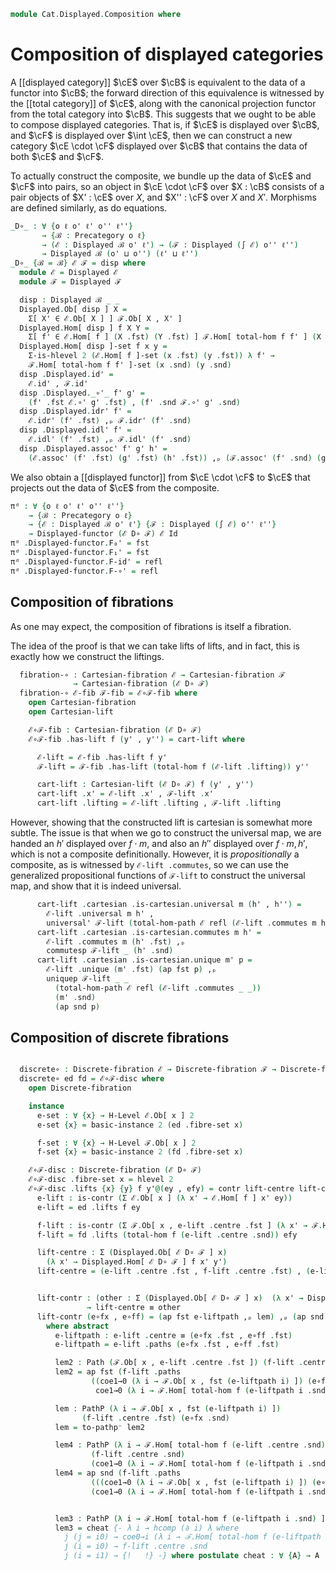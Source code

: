 <!--
```agda
open import Cat.Displayed.Cartesian
open import Cat.Displayed.Cartesian.Discrete
open import Cat.Displayed.Functor
open import Cat.Displayed.Total
open import Cat.Displayed.Base
open import Cat.Prelude

import Cat.Displayed.Reasoning as DR
```
-->

```agda
module Cat.Displayed.Composition where
```

# Composition of displayed categories

A [[displayed category]] $\cE$ over $\cB$ is equivalent to the data
of a functor into $\cB$; the forward direction of this equivalence is
witnessed by the [[total category]] of $\cE$, along with the canonical
projection functor from the total category into $\cB$. This suggests
that we ought to be able to compose displayed categories. That is,
if $\cE$ is displayed over $\cB$, and $\cF$ is displayed over
$\int \cE$, then we can construct a new category $\cE \cdot \cF$
displayed over $\cB$ that contains the data of both $\cE$ and
$\cF$.

To actually construct the composite, we bundle up the data of
$\cE$ and $\cF$ into pairs, so an object in $\cE \cdot \cF$
over $X : \cB$ consists of a pair objects of $X' : \cE$ over $X$,
and $X'' : \cF$ over $X$ and $X'$. Morphisms are defined similarly,
as do equations.

```agda
_D∘_ : ∀ {o ℓ o' ℓ' o'' ℓ''}
       → {ℬ : Precategory o ℓ}
       → (ℰ : Displayed ℬ o' ℓ') → (ℱ : Displayed (∫ ℰ) o'' ℓ'')
       → Displayed ℬ (o' ⊔ o'') (ℓ' ⊔ ℓ'')
_D∘_ {ℬ = ℬ} ℰ ℱ = disp where
  module ℰ = Displayed ℰ
  module ℱ = Displayed ℱ

  disp : Displayed ℬ _ _
  Displayed.Ob[ disp ] X =
    Σ[ X' ∈ ℰ.Ob[ X ] ] ℱ.Ob[ X , X' ]
  Displayed.Hom[ disp ] f X Y =
    Σ[ f' ∈ ℰ.Hom[ f ] (X .fst) (Y .fst) ] ℱ.Hom[ total-hom f f' ] (X .snd) (Y .snd)
  Displayed.Hom[ disp ]-set f x y =
    Σ-is-hlevel 2 (ℰ.Hom[ f ]-set (x .fst) (y .fst)) λ f' →
    ℱ.Hom[ total-hom f f' ]-set (x .snd) (y .snd)
  disp .Displayed.id' =
    ℰ.id' , ℱ.id'
  disp .Displayed._∘'_ f' g' =
    (f' .fst ℰ.∘' g' .fst) , (f' .snd ℱ.∘' g' .snd)
  disp .Displayed.idr' f' =
    ℰ.idr' (f' .fst) ,ₚ ℱ.idr' (f' .snd)
  disp .Displayed.idl' f' =
    ℰ.idl' (f' .fst) ,ₚ ℱ.idl' (f' .snd)
  disp .Displayed.assoc' f' g' h' =
    (ℰ.assoc' (f' .fst) (g' .fst) (h' .fst)) ,ₚ (ℱ.assoc' (f' .snd) (g' .snd) (h' .snd))
```

We also obtain a [[displayed functor]] from $\cE \cdot \cF$ to $\cE$
that projects out the data of $\cE$ from the composite.

```agda
πᵈ : ∀ {o ℓ o' ℓ' o'' ℓ''}
    → {ℬ : Precategory o ℓ}
    → {ℰ : Displayed ℬ o' ℓ'} {ℱ : Displayed (∫ ℰ) o'' ℓ''}
    → Displayed-functor (ℰ D∘ ℱ) ℰ Id
πᵈ .Displayed-functor.F₀' = fst
πᵈ .Displayed-functor.F₁' = fst
πᵈ .Displayed-functor.F-id' = refl
πᵈ .Displayed-functor.F-∘' = refl
```

## Composition of fibrations

As one may expect, the composition of fibrations is itself a fibration.


<!--
```agda
module _
  {o ℓ o' ℓ' o'' ℓ''}
  {ℬ : Precategory o ℓ}
  {ℰ : Displayed ℬ o' ℓ'} {ℱ : Displayed (∫ ℰ) o'' ℓ''}
  where

  private
    open Precategory ℬ
    module ℰ = Displayed ℰ
    module ℱ = Displayed ℱ
    module ℱR = DR ℱ
```
-->

The idea of the proof is that we can take lifts of lifts, and in fact,
this is exactly how we construct the liftings.

```agda
  fibration-∘ : Cartesian-fibration ℰ → Cartesian-fibration ℱ
              → Cartesian-fibration (ℰ D∘ ℱ)
  fibration-∘ ℰ-fib ℱ-fib = ℰ∘ℱ-fib where
    open Cartesian-fibration
    open Cartesian-lift

    ℰ∘ℱ-fib : Cartesian-fibration (ℰ D∘ ℱ)
    ℰ∘ℱ-fib .has-lift f (y' , y'') = cart-lift where

      ℰ-lift = ℰ-fib .has-lift f y'
      ℱ-lift = ℱ-fib .has-lift (total-hom f (ℰ-lift .lifting)) y''

      cart-lift : Cartesian-lift (ℰ D∘ ℱ) f (y' , y'')
      cart-lift .x' = ℰ-lift .x' , ℱ-lift .x'
      cart-lift .lifting = ℰ-lift .lifting , ℱ-lift .lifting
```

However, showing that the constructed lift is cartesian is somewhat more
subtle. The issue is that when we go to construct the universal map,
we are handed an $h'$ displayed over $f \cdot m$, and also an $h''$
displayed over $f \cdot m, h'$, which is not a composite definitionally.
However, it is *propositionally* a composite, as is witnessed by
`ℰ-lift .commutes`, so we can use the generalized propositional functions
of `ℱ-lift` to construct the universal map, and show that it is indeed
universal.

```agda
      cart-lift .cartesian .is-cartesian.universal m (h' , h'') =
        ℰ-lift .universal m h' ,
        universal' ℱ-lift (total-hom-path ℰ refl (ℰ-lift .commutes m h')) h''
      cart-lift .cartesian .is-cartesian.commutes m h' =
        ℰ-lift .commutes m (h' .fst) ,ₚ
        commutesp ℱ-lift _ (h' .snd)
      cart-lift .cartesian .is-cartesian.unique m' p =
        ℰ-lift .unique (m' .fst) (ap fst p) ,ₚ
        uniquep ℱ-lift _ _
          (total-hom-path ℰ refl (ℰ-lift .commutes _ _))
          (m' .snd)
          (ap snd p)
```

## Composition of discrete fibrations

```agda

  discrete∘ : Discrete-fibration ℰ → Discrete-fibration ℱ → Discrete-fibration (ℰ D∘ ℱ)
  discrete∘ ed fd = ℰ∘ℱ-disc where
    open Discrete-fibration

    instance
      e-set : ∀ {x} → H-Level ℰ.Ob[ x ] 2
      e-set {x} = basic-instance 2 (ed .fibre-set x)

      f-set : ∀ {x} → H-Level ℱ.Ob[ x ] 2
      f-set {x} = basic-instance 2 (fd .fibre-set x)

    ℰ∘ℱ-disc : Discrete-fibration (ℰ D∘ ℱ)
    ℰ∘ℱ-disc .fibre-set x = hlevel 2
    ℰ∘ℱ-disc .lifts {x} {y} f y'@(ey , efy) = contr lift-centre lift-contr where
      e-lift : is-contr (Σ ℰ.Ob[ x ] (λ x' → ℰ.Hom[ f ] x' ey))
      e-lift = ed .lifts f ey

      f-lift : is-contr (Σ ℱ.Ob[ x , e-lift .centre .fst ] (λ x' → ℱ.Hom[ _ ] x' efy))
      f-lift = fd .lifts (total-hom f (e-lift .centre .snd)) efy

      lift-centre : Σ (Displayed.Ob[ ℰ D∘ ℱ ] x)
        (λ x' → Displayed.Hom[ ℰ D∘ ℱ ] f x' y')
      lift-centre = (e-lift .centre .fst , f-lift .centre .fst) , (e-lift .centre .snd , f-lift .centre .snd)


      lift-contr : (other : Σ (Displayed.Ob[ ℰ D∘ ℱ ] x)  (λ x' → Displayed.Hom[ ℰ D∘ ℱ ] f x' (ey , efy)))
                 → lift-centre ≡ other
      lift-contr (e∘fx , e∘ff) = (ap fst e-liftpath ,ₚ lem) ,ₚ (ap snd e-liftpath ,ₚ lem3)
        where abstract
          e-liftpath : e-lift .centre ≡ (e∘fx .fst , e∘ff .fst)
          e-liftpath = e-lift .paths (e∘fx .fst , e∘ff .fst)

          lem2 : Path (ℱ.Ob[ x , e-lift .centre .fst ]) (f-lift .centre .fst) (coe1→0 (λ i → ℱ.Ob[ x , fst (e-liftpath i) ]) (e∘fx .snd))
          lem2 = ap fst (f-lift .paths 
                  ((coe1→0 (λ i → ℱ.Ob[ x , fst (e-liftpath i) ]) (e∘fx .snd)) ,
                   coe1→0 (λ i → ℱ.Hom[ total-hom f (e-liftpath i .snd) ] (coe1→i (λ j → ℱ.Ob[ x , e-liftpath j .fst ]) i (e∘fx .snd)) efy) (e∘ff .snd)))

          lem : PathP (λ i → ℱ.Ob[ x , fst (e-liftpath i) ])
                (f-lift .centre .fst) (e∘fx .snd)
          lem = to-pathp⁻ lem2

          lem4 : PathP (λ i → ℱ.Hom[ total-hom f (e-lift .centre .snd) ] (lem2 i) efy) 
                  (f-lift .centre .snd)
                  (coe1→0 (λ i → ℱ.Hom[ total-hom f (e-liftpath i .snd) ] (coe1→i (λ j → ℱ.Ob[ x , e-liftpath j .fst ]) i (e∘fx .snd)) efy) (e∘ff .snd))
          lem4 = ap snd (f-lift .paths 
                  (((coe1→0 (λ i → ℱ.Ob[ x , fst (e-liftpath i) ]) (e∘fx .snd))) , 
                  (coe1→0 (λ i → ℱ.Hom[ total-hom f (e-liftpath i .snd) ] (coe1→i (λ j → ℱ.Ob[ x , e-liftpath j .fst ]) i (e∘fx .snd)) efy) (e∘ff .snd))))


          lem3 : PathP (λ i → ℱ.Hom[ total-hom f (e-liftpath i .snd) ] (lem i) efy) (f-lift .centre .snd) (e∘ff .snd)
          lem3 = cheat {- λ i → hcomp (∂ i) λ where 
            j (j = i0) → coe0→i (λ i → ℱ.Hom[ total-hom f (e-liftpath i .snd) ] (lem i) efy) i (f-lift .centre .snd)
            j (i = i0) → f-lift .centre .snd
            j (i = i1) → {!   !} -} where postulate cheat : ∀ {A} → A
```
